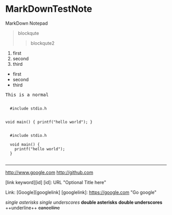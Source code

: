 # MarkDownTestNote
MarkDown Notepad

> blockqute
>> blockqute2

1. first
2. second
3. third

- first
- second
- third

<pre>
This is a normal
</pre>

<code>
  #include stdio.h
  
  void main() {
    printf("hello world");
  }
  </code>
  
<pre>
<code>
  #include stdio.h
  
  void main() {
    printf("hello world");
  }
  </code>
</pre>

<hr/>

<http://www.google.com>
<http://github.com>

[link keyword][id]
[id]: URL "Optional Title here"

Link: [Google][googlelink]
[googlelink]: https://google.com "Go google"

*single asterisks*
_single underscores_
**double asterisks**
__double underscores__
++underline++
~~cancelline~~
